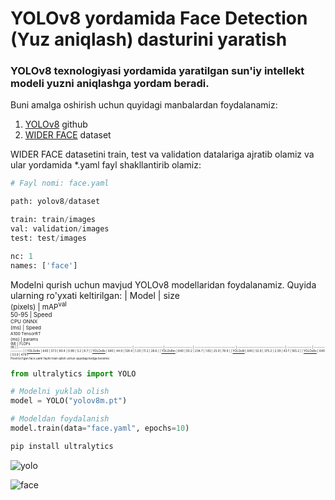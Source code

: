 # YOLOv8 yordamida Face Detection (Yuz aniqlash) dasturini yaratish
### YOLOv8 texnologiyasi yordamida yaratilgan sun'iy intellekt modeli yuzni aniqlashga yordam beradi.

Buni amalga oshirish uchun quyidagi manbalardan foydalanamiz:

1. [YOLOv8](https://github.com/ultralytics/ultralytics) github
2. [WIDER FACE](http://shuoyang1213.me/WIDERFACE/) dataset

WIDER FACE datasetini train, test va validation datalariga ajratib olamiz va ular yordamida *.yaml fayl shakllantirib olamiz:

```python
# Fayl nomi: face.yaml

path: yolov8/dataset

train: train/images
val: validation/images
test: test/images

nc: 1
names: ['face']
```
Modelni qurish uchun mavjud YOLOv8 modellaridan foydalanamiz. Quyida ularning ro'yxati keltirilgan:
| Model                                                                                | size<br><sup>(pixels) | mAP<sup>val<br>50-95 | Speed<br><sup>CPU ONNX<br>(ms) | Speed<br><sup>A100 TensorRT<br>(ms) | params<br><sup>(M) | FLOPs<br><sup>(B) |
| ------------------------------------------------------------------------------------ | --------------------- | -------------------- | ------------------------------ | ----------------------------------- | ------------------ | ----------------- |
| [YOLOv8n](https://github.com/ultralytics/assets/releases/download/v0.0.0/yolov8n.pt) | 640                   | 37.3                 | 80.4                           | 0.99                                | 3.2                | 8.7               |
| [YOLOv8s](https://github.com/ultralytics/assets/releases/download/v0.0.0/yolov8s.pt) | 640                   | 44.9                 | 128.4                          | 1.20                                | 11.2               | 28.6              |
| [YOLOv8m](https://github.com/ultralytics/assets/releases/download/v0.0.0/yolov8m.pt) | 640                   | 50.2                 | 234.7                          | 1.83                                | 25.9               | 78.9              |
| [YOLOv8l](https://github.com/ultralytics/assets/releases/download/v0.0.0/yolov8l.pt) | 640                   | 52.9                 | 375.2                          | 2.39                                | 43.7               | 165.2             |
| [YOLOv8x](https://github.com/ultralytics/assets/releases/download/v0.0.0/yolov8x.pt) | 640                   | 53.9                 | 479.1  
Hosil bo'lgan face.yaml faylni train qilish uchun quyidagi kodga beramiz:
```python
from ultralytics import YOLO

# Modelni yuklab olish
model = YOLO("yolov8m.pt")

# Modeldan foydalanish
model.train(data="face.yaml", epochs=10)
```

```bash
pip install ultralytics
```
![yolo](https://cdn-images-1.medium.com/v2/resize:fill:1600:480/gravity:fp:0.5:0.4/1*9gavyPR_Z0NHBm8mu6Z5dA.png)

![face](https://i.pinimg.com/originals/2b/db/ee/2bdbeec2feb61c059e86b4868a970879.jpg)
